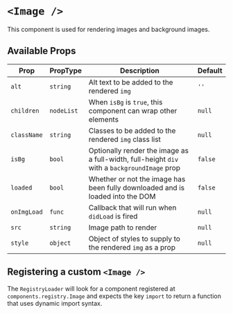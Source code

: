 # `<Image />`

This component is used for rendering images and background images.

## Available Props

| Prop        | PropType   | Description                                                                                  | Default |
| ----------- | ---------- | -------------------------------------------------------------------------------------------- | ------- |
| `alt`       | `string`   | Alt text to be added to the rendered `img`                                                   | `''`    |
| `children`  | `nodeList` | When `isBg` is `true`, this component can wrap other elements                                | `null`  |
| `className` | `string`   | Classes to be added to the rendered `img` class list                                         | `null`  |
| `isBg`      | `bool`     | Optionally render the image as a full-width, full-height `div` with a `backgroundImage` prop | `false` |
| `loaded`    | `bool`     | Whether or not the image has been fully downloaded and is loaded into the DOM                | `false` |
| `onImgLoad` | `func`     | Callback that will run when `didLoad` is fired                                               | `null`  |
| `src`       | `string`   | Image path to render                                                                         | `null`  |
| `style`     | `object`   | Object of styles to supply to the rendered `img` as a prop                                   | `null`  |

## Registering a custom `<Image />`

The `RegistryLoader` will look for a component registered at `components.registry.Image` and expects the key `import` to return a function that uses dynamic import syntax.
